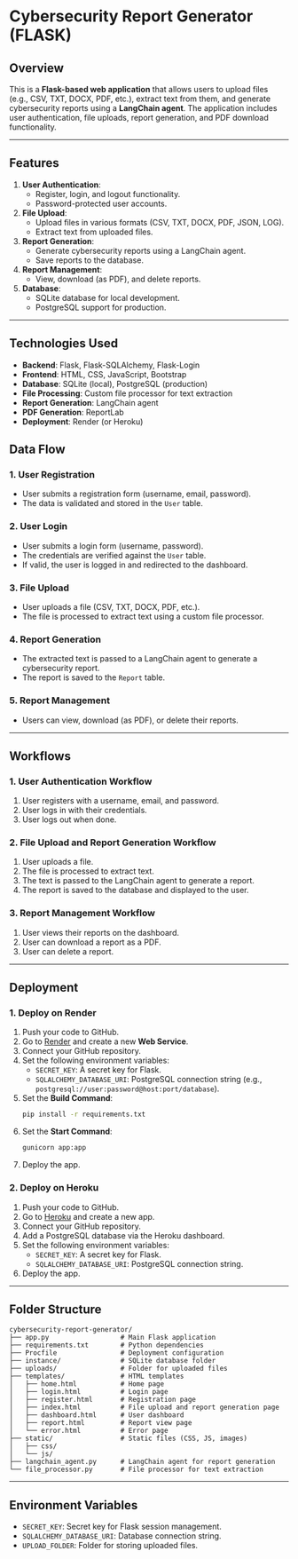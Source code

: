 # **Cybersecurity Report Generator (FLASK)**

## **Overview**
This is a **Flask-based web application** that allows users to upload files (e.g., CSV, TXT, DOCX, PDF, etc.), extract text from them, and generate cybersecurity reports using a **LangChain agent**. The application includes user authentication, file uploads, report generation, and PDF download functionality.

---

## **Features**
1. **User Authentication**:
   - Register, login, and logout functionality.
   - Password-protected user accounts.
2. **File Upload**:
   - Upload files in various formats (CSV, TXT, DOCX, PDF, JSON, LOG).
   - Extract text from uploaded files.
3. **Report Generation**:
   - Generate cybersecurity reports using a LangChain agent.
   - Save reports to the database.
4. **Report Management**:
   - View, download (as PDF), and delete reports.
5. **Database**:
   - SQLite database for local development.
   - PostgreSQL support for production.

---

## **Technologies Used**
- **Backend**: Flask, Flask-SQLAlchemy, Flask-Login
- **Frontend**: HTML, CSS, JavaScript, Bootstrap
- **Database**: SQLite (local), PostgreSQL (production)
- **File Processing**: Custom file processor for text extraction
- **Report Generation**: LangChain agent
- **PDF Generation**: ReportLab
- **Deployment**: Render (or Heroku)


## **Data Flow**

### **1. User Registration**
- User submits a registration form (username, email, password).
- The data is validated and stored in the `User` table.

### **2. User Login**
- User submits a login form (username, password).
- The credentials are verified against the `User` table.
- If valid, the user is logged in and redirected to the dashboard.

### **3. File Upload**
- User uploads a file (CSV, TXT, DOCX, PDF, etc.).
- The file is processed to extract text using a custom file processor.

### **4. Report Generation**
- The extracted text is passed to a LangChain agent to generate a cybersecurity report.
- The report is saved to the `Report` table.

### **5. Report Management**
- Users can view, download (as PDF), or delete their reports.

---

## **Workflows**

### **1. User Authentication Workflow**
1. User registers with a username, email, and password.
2. User logs in with their credentials.
3. User logs out when done.

### **2. File Upload and Report Generation Workflow**
1. User uploads a file.
2. The file is processed to extract text.
3. The text is passed to the LangChain agent to generate a report.
4. The report is saved to the database and displayed to the user.

### **3. Report Management Workflow**
1. User views their reports on the dashboard.
2. User can download a report as a PDF.
3. User can delete a report.

---

## **Deployment**

### **1. Deploy on Render**
1. Push your code to GitHub.
2. Go to [Render](https://render.com/) and create a new **Web Service**.
3. Connect your GitHub repository.
4. Set the following environment variables:
   - `SECRET_KEY`: A secret key for Flask.
   - `SQLALCHEMY_DATABASE_URI`: PostgreSQL connection string (e.g., `postgresql://user:password@host:port/database`).
5. Set the **Build Command**:
   ```bash
   pip install -r requirements.txt
   ```
6. Set the **Start Command**:
   ```bash
   gunicorn app:app
   ```
7. Deploy the app.

### **2. Deploy on Heroku**
1. Push your code to GitHub.
2. Go to [Heroku](https://heroku.com/) and create a new app.
3. Connect your GitHub repository.
4. Add a PostgreSQL database via the Heroku dashboard.
5. Set the following environment variables:
   - `SECRET_KEY`: A secret key for Flask.
   - `SQLALCHEMY_DATABASE_URI`: PostgreSQL connection string.
6. Deploy the app.

---

## **Folder Structure**
```
cybersecurity-report-generator/
├── app.py                  # Main Flask application
├── requirements.txt        # Python dependencies
├── Procfile                # Deployment configuration
├── instance/               # SQLite database folder
├── uploads/                # Folder for uploaded files
├── templates/              # HTML templates
│   ├── home.html           # Home page
│   ├── login.html          # Login page
│   ├── register.html       # Registration page
│   ├── index.html          # File upload and report generation page
│   ├── dashboard.html      # User dashboard
│   ├── report.html         # Report view page
│   └── error.html          # Error page
├── static/                 # Static files (CSS, JS, images)
│   ├── css/
│   └── js/
├── langchain_agent.py      # LangChain agent for report generation
└── file_processor.py       # File processor for text extraction
```

---

## **Environment Variables**
- `SECRET_KEY`: Secret key for Flask session management.
- `SQLALCHEMY_DATABASE_URI`: Database connection string.
- `UPLOAD_FOLDER`: Folder for storing uploaded files.